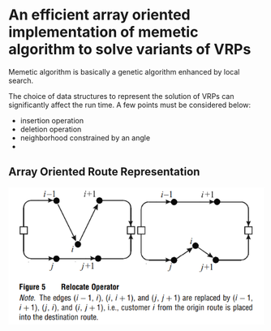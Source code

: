 # An efficient array oriented implementation of memetic algorithm to solve variants of VRPs

Memetic algorithm is basically a genetic algorithm enhanced by local search. 

The choice of data structures to represent the solution of VRPs can significantly affect the run time. A few points
must be considered below:

* insertion operation
* deletion operation
* neighborhood constrained by an angle
* 
## Array Oriented Route Representation

![](./assets/fig/relocate.jpg)
